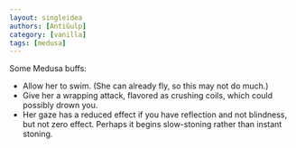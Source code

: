 ```yaml
---
layout: singleidea
authors: [AntiGulp]
category: [vanilla]
tags: [medusa]
---
```

Some Medusa buffs:
* Allow her to swim. (She can already fly, so this may not do much.)
* Give her a wrapping attack, flavored as crushing coils, which could possibly
  drown you.
* Her gaze has a reduced effect if you have reflection and not blindness, but
  not zero effect. Perhaps it begins slow-stoning rather than instant stoning.
